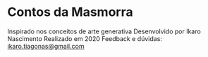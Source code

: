 # Contos da Masmorra
Inspirado nos conceitos de arte generativa
Desenvolvido por Ikaro Nascimento
Realizado em 2020
Feedback e dúvidas: ikaro.tiagonas@gmail.com